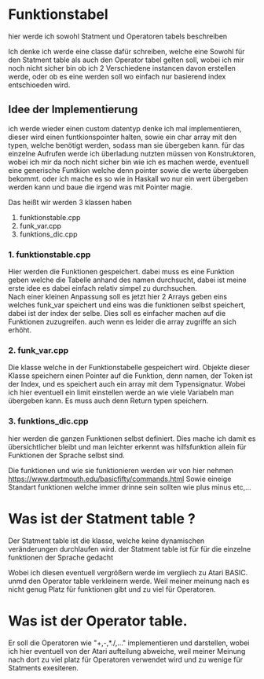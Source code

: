 # Funktionstabel

hier werde ich sowohl Statment und Operatoren tabels beschreiben 

Ich denke ich werde eine classe dafür schreiben, welche eine Sowohl für den Statment table als auch den Operator tabel gelten soll, wobei ich mir noch nicht sicher bin ob ich 2 Verschiedene instancen davon erstellen werde, oder ob es eine werden soll wo einfach nur basierend index entschioeden wird. 

## Idee der Implementierung

ich werde wieder einen custom datentyp denke ich mal implementieren, dieser wird einen funtkionspointer halten, sowie ein char array mit den typen, welche benötigt werden, sodass man sie übergeben kann.
für das einzelne Aufrufen werde ich überladung nutzten müssen von Konstruktoren, wobei ich mir da noch nicht sicher bin wie ich es machen werde, eventuell eine generische Funtkion welche denn pointer sowie die werte übergeben bekommt. oder ich mache es so wie in Haskall wo nur ein wert übergeben werden kann und baue die irgend was mit Pointer magie. 


Das heißt wir werden 3 klassen haben 
1. funktionstable.cpp
2. funk_var.cpp
3. funktions_dic.cpp

### 1. funktionstable.cpp
Hier werden die Funktionen gespeichert. dabei muss es eine Funktion geben welche die Tabelle anhand des namen durchsucht, dabei ist meine erste idee es dabei einfach relativ simpel zu durchsuchen.  
Nach einer kleinen Anpassung soll es jetzt hier 2 Arrays geben eins welches funk_var speichert und eins was die funktionen selbst speichert, dabei ist der index der selbe. Dies soll es einfacher machen auf die Funktionen zuzugreifen. auch wenn es leider die array zugriffe an sich erhöht. 

### 2. funk_var.cpp
Die klasse welche in der Funktionstabelle gespeichert wird. Objekte dieser Klasse speichern einen Pointer auf die Funktion, denn namen, der Token ist der Index, und es speichert auch ein array mit dem Typensignatur. Wobei ich hier eventuell ein limit einstellen werde an wie viele Variabeln man übergeben kann.
Es muss auch denn Return typen speichern.


### 3. funktions_dic.cpp
hier werden die ganzen Funktionen selbst definiert. Dies mache ich damit es übersichtlicher bleibt und man leichter erkennt was hilfsfunktion allein für Funktionen der Sprache selbst sind.

Die funktionen und wie sie funktionieren werden wir von hier nehmen 
https://www.dartmouth.edu/basicfifty/commands.html
Sowie eineige Standart funktionen welche immer drinne sein sollten wie plus minus etc,...

# Was ist der Statment table ?

Der Statment table ist die klasse, welche keine dynamischen veränderungen durchlaufen wird. 
der Statment table ist für für die einzelne funktionen der Sprache gedacht 

Wobei ich diesen eventuell vergrößern werde im vergliech zu Atari BASIC. unmd den Operator table verkleinern werde. 
Weil meiner meinung nach es nicht genug Platz für funktionen gibt und zu viel für Operatoren. 

# Was ist der Operator table.
Er soll die Operatoren wie "+,-,*./,..." implementieren und darstellen, wobei ich hier eventuell von der Atari aufteilung abweiche, weil meiner Meinung nach
dort zu viel platz für Operatoren verwendet wird und zu wenige für Statments exesiteren. 
